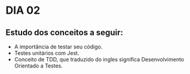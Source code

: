 # DIA 02

## Estudo dos conceitos a seguir:

- A importância de testar seu código.
- Testes unitários com Jest.
- Conceito de TDD, que traduzido do ingles significa Desenvolvimento Orientado a Testes.